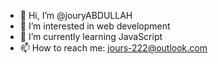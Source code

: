 - 👋 Hi, I’m @jouryABDULLAH
- 👀 I’m interested in web development 
- 🌱 I’m currently learning JavaScript
- 📫 How to reach me: jours-222@outlook.com

<!---
jouryABDULLAH/jouryABDULLAH is a ✨ special ✨ repository because its `README.md` (this file) appears on your GitHub profile.
You can click the Preview link to take a look at your changes.
--->
